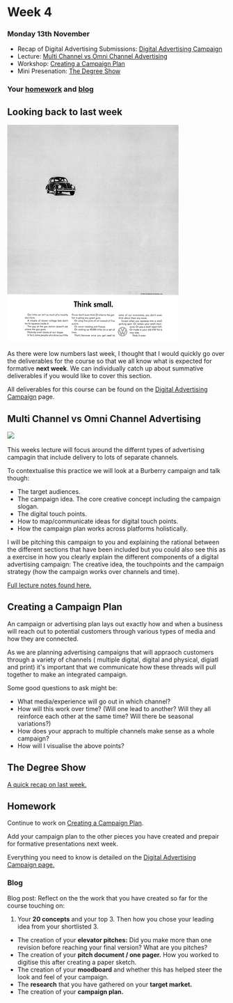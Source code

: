 # Week 4

### Monday 13th November

* Recap of Digital Advertising Submissions: [Digital Advertising Campaign](https://github.com/RavensbourneWebMedia/Digital_Advertising/tree/Digital_Advertising_2017/18/projects/Digital_Advertising)
* Lecture: [Multi Channel vs Omni Channel Advertising](#multi-channel-vs-omni-channel-advertising)
* Workshop: [Creating a Campaign Plan](#creating-a-campaign-plan) 
* Mini Presenation: [The Degree Show](#the-degree-show)

### Your [homework](#homework) and [blog](#blog)


## Looking back to last week

![](https://github.com/RavensbourneWebMedia/Digital_Advertising/blob/master/Think_Small.jpg)

As there were low numbers last week, I thought that I would quickly go over the deliverables for the course so that we all know what is expected for formative **next week**. We can individually catch up about summative deliverables if you would like to cover this section. 

All deliverables for this course can be found on the [Digital Advertising Campaign](https://github.com/RavensbourneWebMedia/Digital_Advertising/tree/master/projects/union-hack) page. 


## Multi Channel vs Omni Channel Advertising

![](https://github.com/RavensbourneWebMedia/Digital_Advertising/blob/Digital_Advertising_2017/18/sessions/04/Omni-channel_image_small.jpg)

This weeks lecture will focus around the differnt types of advertising campagin that include delivery to lots of separate channels. 

To contextualise this practice we will look at a Burberry campaign and talk though:

* The target audiences. 
* The campaign idea. The core creative concept including the campaign slogan. 
* The digital touch points. 
* How to map/communicate ideas for digital touch points. 
* How the campaign plan works across platforms holistically. 

I will be pitching this campaign to you and explaining the rational between the different sections that have been included but you could also see this as a exercise in how you clearly explain the different components of a digital advertising campaign: The creative idea, the touchpoints and the campaign strategy (how the campaign works over channels and time). 

[Full lecture notes found here.](https://github.com/RavensbourneWebMedia/Digital_Advertising/blob/Digital_Advertising_2017/18/sessions/04/Multi-Channel_Omni_Channel_Advertising.pdf)

## Creating a Campaign Plan

An campaign or advertising plan lays out exactly how and when a business will reach out to potential customers through various types of media and how they are connected. 

As we are planning advertising campaigns that will appraoch customers through a variety of channels ( multiple digital, digital and physical, digiatl and print) it's important that we communicate how these threads will pull together to make an integrated campaign. 

Some good questions to ask might be:

* What media/experience will go out in which channel? 
* How will this work over time? (Will one lead to another? Will they all reinforce each other at the same time? Will there be seasonal variations?) 
* How does your apprach to multiple channels make sense as a whole campaign?
* How will I visualise the above points? 


## The Degree Show

[A quick recap on last week.](https://github.com/RavensbourneWebMedia/Digital_Advertising/tree/Digital_Advertising_2017/18/sessions/03#the-degree-show)

## Homework
    
Continue to work on [Creating a Campaign Plan](#creating-a-campaign-plan). 

Add your campaign plan to the other pieces you have created and prepair for formative presentations next week. 

Everything you need to know is detailed on the [Digital Advertising Campaign page.](https://github.com/RavensbourneWebMedia/Digital_Advertising/tree/Digital_Advertising_2017/18/projects/Digital_Advertising)

### Blog 

Blog post: Reflect on the the work that you have created so far for the course touching on:

1. Your **20 concepts** and your top 3. Then how you chose your leading idea from your shortlisted 3. 
* The creation of your **elevator pitches:** Did you make more than one revision before reaching your final version? What are you pitches? 
* The creation of your **pitch document / one pager.** How you worked to digitise this after creating a paper sketch. 
* The creation of your **moodboard** and whether this has helped steer the look and feel of your campaign. 
* The **research** that you have gathered on your **target market.** 
* The creation of your **campaign plan.** 
